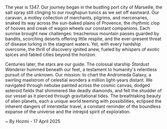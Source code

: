 
The year is 1347.  Our journey began in the bustling port city of Marseille, the salt spray still clinging to our roughspun tunics as we set off eastward.  Our caravan, a motley collection of merchants, pilgrims, and mercenaries, snaked its way across the sun-baked plains of Provence, the rhythmic clop of hooves and creak of wagon wheels our constant companions.  Each sunrise brought new challenges: treacherous mountain passes guarded by bandits, scorching deserts offering little respite, and the ever-present threat of disease lurking in the stagnant waters. Yet, with every hardship overcome, the thrill of discovery ignited anew, fueled by whispers of exotic spices and fabled cities beyond the horizon.

Centuries later, the stars are our guide.  The colossal starship *Stardust Wanderer* hummed beneath our feet, a testament to humanity's relentless pursuit of the unknown.  Our mission: to chart the Andromeda Galaxy, a swirling maelstrom of celestial wonders a million light-years distant.  We navigated through nebulae painted across the cosmic canvas, dodged asteroid fields that shimmered like deadly diamonds, and felt the shudder of our vessel as it pierced through gravitational tides.  The breathtaking beauty of alien planets, each a unique world teeming with possibilities, eclipsed the inherent dangers of interstellar travel, a constant reminder of the boundless expanse of the universe and the intrepid spirit of exploration.

~ By Hozmi - 17 April 2025
